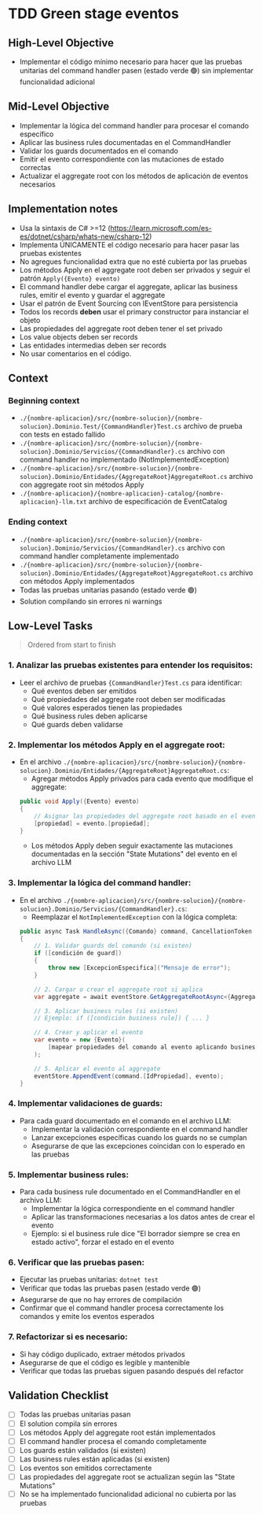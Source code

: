 # TDD Green stage eventos

## High-Level Objective

- Implementar el código mínimo necesario para hacer que las pruebas unitarias del command handler pasen (estado verde 🟢) sin implementar funcionalidad adicional

## Mid-Level Objective

- Implementar la lógica del command handler para procesar el comando específico
- Aplicar las business rules documentadas en el CommandHandler
- Validar los guards documentados en el comando
- Emitir el evento correspondiente con las mutaciones de estado correctas
- Actualizar el aggregate root con los métodos de aplicación de eventos necesarios

## Implementation notes

- Usa la sintaxis de C# >=12 (https://learn.microsoft.com/es-es/dotnet/csharp/whats-new/csharp-12)
- Implementa ÚNICAMENTE el código necesario para hacer pasar las pruebas existentes
- No agregues funcionalidad extra que no esté cubierta por las pruebas
- Los métodos Apply en el aggregate root deben ser privados y seguir el patrón `Apply({Evento} evento)`
- El command handler debe cargar el aggregate, aplicar las business rules, emitir el evento y guardar el aggregate
- Usar el patrón de Event Sourcing con IEventStore para persistencia
- Todos los records **deben** usar el primary constructor para instanciar el objeto
- Las propiedades del aggregate root deben tener el set privado
- Los value objects deben ser records
- Las entidades intermedias deben ser records
- No usar comentarios en el código.

## Context

### Beginning context

- `./{nombre-aplicacion}/src/{nombre-solucion}/{nombre-solucion}.Dominio.Test/{CommandHandler}Test.cs` archivo de prueba con tests en estado fallido
- `./{nombre-aplicacion}/src/{nombre-solucion}/{nombre-solucion}.Dominio/Servicios/{CommandHandler}.cs` archivo con command handler no implementado (NotImplementedException)
- `./{nombre-aplicacion}/src/{nombre-solucion}/{nombre-solucion}.Dominio/Entidades/{AggregateRoot}AggregateRoot.cs` archivo con aggregate root sin métodos Apply
- `./{nombre-aplicacion}/{nombre-aplicacion}-catalog/{nombre-aplicacion}-llm.txt` archivo de especificación de EventCatalog

### Ending context

- `./{nombre-aplicacion}/src/{nombre-solucion}/{nombre-solucion}.Dominio/Servicios/{CommandHandler}.cs` archivo con command handler completamente implementado
- `./{nombre-aplicacion}/src/{nombre-solucion}/{nombre-solucion}.Dominio/Entidades/{AggregateRoot}AggregateRoot.cs` archivo con métodos Apply implementados
- Todas las pruebas unitarias pasando (estado verde 🟢)
- Solution compilando sin errores ni warnings

## Low-Level Tasks
> Ordered from start to finish

### 1. Analizar las pruebas existentes para entender los requisitos:

- Leer el archivo de pruebas `{CommandHandler}Test.cs` para identificar:
    - Qué eventos deben ser emitidos
    - Qué propiedades del aggregate root deben ser modificadas
    - Qué valores esperados tienen las propiedades
    - Qué business rules deben aplicarse
    - Qué guards deben validarse

### 2. Implementar los métodos Apply en el aggregate root:

- En el archivo `./{nombre-aplicacion}/src/{nombre-solucion}/{nombre-solucion}.Dominio/Entidades/{AggregateRoot}AggregateRoot.cs`:
    - Agregar métodos Apply privados para cada evento que modifique el aggregate:
    ```c#
    public void Apply({Evento} evento)
    {
        // Asignar las propiedades del aggregate root basado en el evento
        [propiedad] = evento.[propiedad];
    }
    ```
    - Los métodos Apply deben seguir exactamente las mutaciones documentadas en la sección "State Mutations" del evento en el archivo LLM

### 3. Implementar la lógica del command handler:

- En el archivo `./{nombre-aplicacion}/src/{nombre-solucion}/{nombre-solucion}.Dominio/Servicios/{CommandHandler}.cs`:
    - Reemplazar el `NotImplementedException` con la lógica completa:
    ```c#
    public async Task HandleAsync({Comando} command, CancellationToken cancellationToken)
    {
        // 1. Validar guards del comando (si existen)
        if ([condición de guard])
        {
            throw new [ExcepcionEspecifica]("Mensaje de error");
        }

        // 2. Cargar o crear el aggregate root si aplica
        var aggregate = await eventStore.GetAggregateRootAsync<{AggregateRoot}AggregateRoot>(command.[IdPropiedad], cancellationToken);

        // 3. Aplicar business rules (si existen)
        // Ejemplo: if ([condición business rule]) { ... }

        // 4. Crear y aplicar el evento
        var evento = new {Evento}(
            [mapear propiedades del comando al evento aplicando business rules si es necesario]
        );

        // 5. Aplicar el evento al aggregate
        eventStore.AppendEvent(command.[IdPropiedad], evento);
    }
    ```

### 4. Implementar validaciones de guards:

- Para cada guard documentado en el comando en el archivo LLM:
    - Implementar la validación correspondiente en el command handler
    - Lanzar excepciones específicas cuando los guards no se cumplan
    - Asegurarse de que las excepciones coincidan con lo esperado en las pruebas

### 5. Implementar business rules:

- Para cada business rule documentado en el CommandHandler en el archivo LLM:
    - Implementar la lógica correspondiente en el command handler
    - Aplicar las transformaciones necesarias a los datos antes de crear el evento
    - Ejemplo: si el business rule dice "El borrador siempre se crea en estado activo", forzar el estado en el evento

### 6. Verificar que las pruebas pasen:

- Ejecutar las pruebas unitarias: `dotnet test`
- Verificar que todas las pruebas pasen (estado verde 🟢)
- Asegurarse de que no hay errores de compilación
- Confirmar que el command handler procesa correctamente los comandos y emite los eventos esperados

### 7. Refactorizar si es necesario:

- Si hay código duplicado, extraer métodos privados
- Asegurarse de que el código es legible y mantenible
- Verificar que todas las pruebas siguen pasando después del refactor

## Validation Checklist

- [ ] Todas las pruebas unitarias pasan
- [ ] El solution compila sin errores
- [ ] Los métodos Apply del aggregate root están implementados
- [ ] El command handler procesa el comando completamente
- [ ] Los guards están validados (si existen)
- [ ] Las business rules están aplicadas (si existen)
- [ ] Los eventos son emitidos correctamente
- [ ] Las propiedades del aggregate root se actualizan según las "State Mutations"
- [ ] No se ha implementado funcionalidad adicional no cubierta por las pruebas